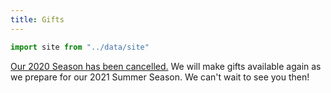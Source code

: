 ```yaml
---
title: Gifts
---
```


```js exec
import site from "../data/site"
```

<!--Now when you buy a gift via our [Online Box Office]({site.ticketsLink}), you can print off any of our certificates/subscription cards below and give them to the recipient! Use the information in your confirmation email to fill out the gift card. Be sure to write in your Record Locator number.

Subscribers: even if it's not a gift, print off a subscription card for a convenient place to write down all the information about your shows after you reserve them.

Just download the one you want and print!

## { site.season } Gift Certificate

<a href="/documents/gift-certificate.pdf" download><img src="/documents/gift-certificate.png" alt="Image of Gift Certificate"></a>

You can also download and print a decorative backing if you like.

<a href="/documents/gift-certificate-backing.pdf" download><img src="/documents/gift-certificate-backing.png" alt="Image of Gift Certificate Backing"></a>

## { site.season } Season 5 Show Subscription Card

<a href="/documents/subscription-card-5.pdf" download><img src="/documents/subscription-card-5.png" alt="Image of Subscription Card"></a>

Click to download the PDF to print. Don't forget to fill out the record locator (find it in your purchase confirmation email).

## { site.season } Season 4 Show Subscription Card

<a href="/documents/subscription-card-4.pdf" download><img src="/documents/subscription-card-4.png" alt="Image of Subscription Card"></a>

Click to download the PDF to print. Don't forget to fill out the record locator (find it in your purchase confirmation email).

## Post Playhouse Season Subscription Presentation Card

<a href="/documents/subscription-presenter.pdf" download><img src="/documents/subscription-presenter.png" alt="Image of Subscription Presentation Card" style="border: 1px solid #eee"></a>

Click to download the PDF. It contains the printing instructions. -->

[Our 2020 Season has been cancelled.](/news/2020-03-25-season-cancelled) We will make gifts available again as we prepare for our 2021 Summer Season. We can't wait to see you then!
